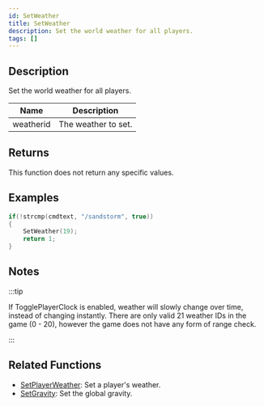 ```yaml
---
id: SetWeather
title: SetWeather
description: Set the world weather for all players.
tags: []
---
```


## Description

Set the world weather for all players.

| Name      | Description         |
| --------- | ------------------- |
| weatherid | The weather to set. |

## Returns

This function does not return any specific values.

## Examples

```c
if(!strcmp(cmdtext, "/sandstorm", true))
{
    SetWeather(19);
    return 1;
}
```

## Notes

:::tip

If TogglePlayerClock is enabled, weather will slowly change over time, instead of changing instantly.
There are only valid 21 weather IDs in the game (0 - 20), however the game does not have any form of range check.

:::

## Related Functions

- [SetPlayerWeather](SetPlayerWeather.md): Set a player's weather.
- [SetGravity](SetGravity.md): Set the global gravity.
